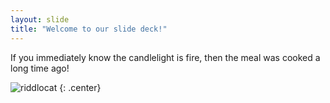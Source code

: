 ```yaml
---
layout: slide
title: "Welcome to our slide deck!"
---
```


If you immediately know the candlelight is fire, then the meal was cooked a long time ago!

![riddlocat](https://octodex.github.com/images/riddlocat.png)
{: .center}
